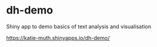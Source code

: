 # dh-demo
Shiny app to demo basics of text analysis and visualisation

https://katie-muth.shinyapps.io/dh-demo/

